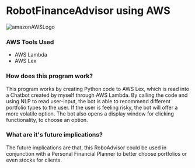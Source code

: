# RobotFinanceAdvisor using AWS
![amazonAWSLogo](https://www.zarantech.com/blog/wp-content/uploads/2019/03/aws-logo.png)

### AWS Tools Used
* AWS Lambda
* AWS Lex

### How does this program work?
This program works by creating Python code to AWS Lex, which is read into a Chatbot created by myself through AWS Lambda. By calling the code and using NLP to read user-input, the bot is able to recommend different portfolio types to the user. If the user is feeling risky, the bot will offer a more volatile option. The bot also opens a display window for clicking functionality, to choose an option.

### What are it's future implications?
The future implications are that, this RoboAdvisor could be used in conjunction with a Personal Financial Planner to better choose portfolios or even stocks for clients.